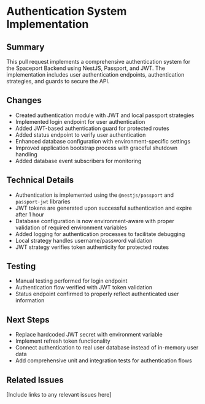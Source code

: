 # Authentication System Implementation

## Summary

This pull request implements a comprehensive authentication system for the Spaceport Backend using NestJS, Passport, and JWT. The implementation includes user authentication endpoints, authentication strategies, and guards to secure the API.

## Changes

- Created authentication module with JWT and local passport strategies
- Implemented login endpoint for user authentication
- Added JWT-based authentication guard for protected routes
- Added status endpoint to verify user authentication
- Enhanced database configuration with environment-specific settings
- Improved application bootstrap process with graceful shutdown handling
- Added database event subscribers for monitoring

## Technical Details

- Authentication is implemented using the `@nestjs/passport` and `passport-jwt` libraries
- JWT tokens are generated upon successful authentication and expire after 1 hour
- Database configuration is now environment-aware with proper validation of required environment variables
- Added logging for authentication processes to facilitate debugging
- Local strategy handles username/password validation
- JWT strategy verifies token authenticity for protected routes

## Testing

- Manual testing performed for login endpoint
- Authentication flow verified with JWT token validation
- Status endpoint confirmed to properly reflect authenticated user information

## Next Steps

- Replace hardcoded JWT secret with environment variable
- Implement refresh token functionality
- Connect authentication to real user database instead of in-memory user data
- Add comprehensive unit and integration tests for authentication flows

## Related Issues

[Include links to any relevant issues here]

